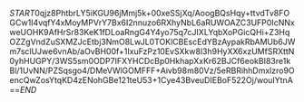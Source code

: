 $START$0qjz8PhtbrLY5iKGU96jMmj5k+00xeSSjXq/AoogBQsHqy+ttvdTv8FOGCw1I4vqfY4xMoyMPVrY7Bx6I2nnuzo6RXhyNbL6aRUWOAZC3UFP0IcNNxweUOHK9AfHrSr83KeK1fDLoaRngG4Y4yo75q7cJIXLYqbXoPGicQHi+Z3HqOZZgVndZuSXMZJcEtbj3NmO8LwJL0TOKlCBEscEdYBzAypakRbAMUb6JWm7sclUJwe6vnAb/aOvBH00f+1IxuFzPz10EvSXkw8l3h9HyXX6xzUMfSRXttN0yhHUGPY/3WS5sm0ODP7IFXYHCDcBp0HkhapXxKr62BJCf6eokBI83re1kBl/1UvNN/PZSqsgo4/DMeVWlGOMFFF+Aivb98m80Vz/5eRBRihhDmxlzro9OencQwZosYtqKD4zENohGBe121teU53+1Cye43BveuDIEBoF522Oj/wouIYtnA==$END$